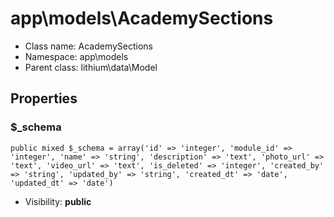 app\models\AcademySections
===============






* Class name: AcademySections
* Namespace: app\models
* Parent class: lithium\data\Model





Properties
----------


### $_schema

    public mixed $_schema = array('id' => 'integer', 'module_id' => 'integer', 'name' => 'string', 'description' => 'text', 'photo_url' => 'text', 'video_url' => 'text', 'is_deleted' => 'integer', 'created_by' => 'string', 'updated_by' => 'string', 'created_dt' => 'date', 'updated_dt' => 'date')





* Visibility: **public**



